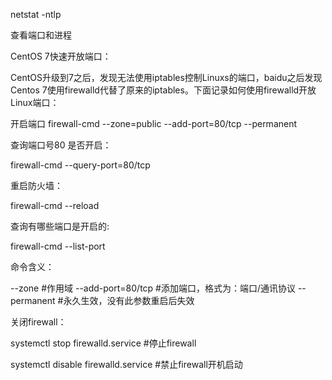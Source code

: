 

netstat -ntlp

查看端口和进程



CentOS 7快速开放端口：

CentOS升级到7之后，发现无法使用iptables控制Linuxs的端口，baidu之后发现Centos 7使用firewalld代替了原来的iptables。下面记录如何使用firewalld开放Linux端口：

开启端口
firewall-cmd --zone=public --add-port=80/tcp --permanent

查询端口号80 是否开启：

firewall-cmd --query-port=80/tcp

重启防火墙：

firewall-cmd --reload

查询有哪些端口是开启的:

firewall-cmd --list-port

命令含义：


--zone #作用域
--add-port=80/tcp #添加端口，格式为：端口/通讯协议
--permanent #永久生效，没有此参数重启后失效

关闭firewall：

systemctl stop firewalld.service #停止firewall

systemctl disable firewalld.service #禁止firewall开机启动



